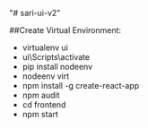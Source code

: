 "# sari-ui-v2" 

##Create Virtual Environment:

* virtualenv ui
* ui\Scripts\activate
* pip install nodeenv
* nodeenv virt
* npm install -g create-react-app
* npm audit
* cd frontend
* npm start